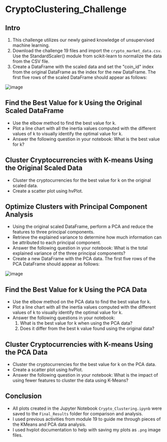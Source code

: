 # CryptoClustering_Challenge


## Intro

1. This challenge utilizes our newly gained knowledge of unsupervised machine learning. 
2. Download the challenge 19 files and import the `crypto_market_data.csv`. Use the StandardScaler() module from scikit-learn to normalize the data from the CSV file.
3. Create a DataFrame with the scaled data and set the "coin_id" index from the original DataFrame as the index for the new DataFrame.
  The first five rows of the scaled DataFrame should appear as follows:
  
![image](https://github.com/afermanich87/CryptoClustering_Challenge/assets/120151717/fda54894-19eb-4757-a3a8-180b55757188)

## Find the Best Value for k Using the Original Scaled DataFrame

* Use the elbow method to find the best value for k.
* Plot a line chart with all the inertia values computed with the different values of k to visually identify the optimal value for k.
* Answer the following question in your notebook: What is the best value for k?

## Cluster Cryptocurrencies with K-means Using the Original Scaled Data

* Cluster the cryptocurrencies for the best value for k on the original scaled data.
* Create a scatter plot using hvPlot.


## Optimize Clusters with Principal Component Analysis

* Using the original scaled DataFrame, perform a PCA and reduce the features to three principal components.
* Retrieve the explained variance to determine how much information can be attributed to each principal component. 
* Answer the following question in your notebook: What is the total explained variance of the three principal components?
* Create a new DataFrame with the PCA data. The first five rows of the PCA DataFrame should appear as follows:

![image](https://github.com/afermanich87/CryptoClustering_Challenge/assets/120151717/1b89cfeb-a163-4dde-8885-6e12d1b9bf57)


## Find the Best Value for k Using the PCA Data

* Use the elbow method on the PCA data to find the best value for k.
* Plot a line chart with all the inertia values computed with the different values of k to visually identify the optimal value for k.
* Answer the following questions in your notebook: 
    1. What is the best value for k when using the PCA data?
    2. Does it differ from the best k value found using the original data?


## Cluster Cryptocurrencies with K-means Using the PCA Data

* Cluster the cryptocurrencies for the best value for k on the PCA data.
* Create a scatter plot using hvPlot.
* Answer the following question in your notebook: What is the impact of using fewer features to cluster the data using K-Means?


## Conclusion

* All plots created in the Jupyter Notebook `Crypto_Clustering.ipynb` were saved to the `Final_Results` folder for comparison and analysis.
* I used previous activities from module 19 to guide me through pieces of the KMeans and PCA data analysis. 
* I used hvplot documentation to help with saving my plots as `.png` image files.





